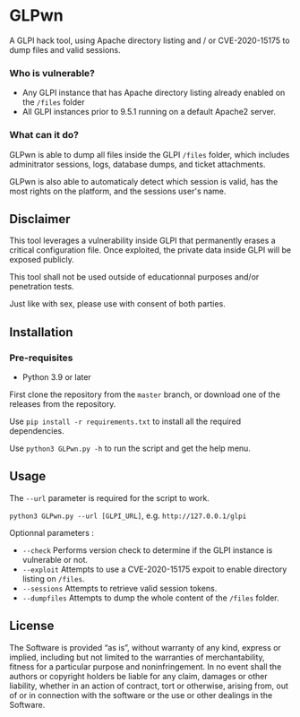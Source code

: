 # GLPwn
 A GLPI hack tool, using Apache directory listing and / or CVE-2020-15175 to dump files and valid sessions.

### Who is vulnerable?
- Any GLPI instance that has Apache directory listing already enabled on the `/files` folder
- All GLPI instances prior to 9.5.1 running on a default Apache2 server.

### What can it do?
GLPwn is able to dump all files inside the GLPI `/files` folder, which includes adminitrator sessions, logs, database dumps, and ticket attachments.

GLPwn is also able to automaticaly detect which session is valid, has the most rights on the platform, and the sessions user's name.

## Disclaimer
This tool leverages a vulnerability inside GLPI that permanently erases a critical configuration file. Once exploited, the private data inside GLPI will be exposed publicly.

This tool shall not be used outside of educationnal purposes and/or penetration tests.

Just like with sex, please use with consent of both parties.

## Installation
### Pre-requisites
- Python 3.9 or later

First clone the repository from the `master` branch, or download one of the releases from the repository.

Use `pip install -r requirements.txt` to install all the required dependencies.

Use `python3 GLPwn.py -h` to run the script and get the help menu.

## Usage
The `--url` parameter is required for the script to work. 

`python3 GLPwn.py --url [GLPI_URL]`, e.g. `http://127.0.0.1/glpi`

Optionnal parameters : 

 - `--check` Performs version check to determine if the GLPI instance is vulnerable or not.
 - `--exploit` Attempts to use a CVE-2020-15175 expoit to enable directory listing on `/files`.
 - `--sessions` Attempts to retrieve valid session tokens.
 - `--dumpfiles` Attempts to dump the whole content of the `/files` folder.

## License
The Software is provided “as is”, without warranty of any kind, express or implied, including but not limited to the warranties of merchantability, fitness for a particular purpose and noninfringement. In no event shall the authors or copyright holders be liable for any claim, damages or other liability, whether in an action of contract, tort or otherwise, arising from, out of or in connection with the software or the use or other dealings in the Software.